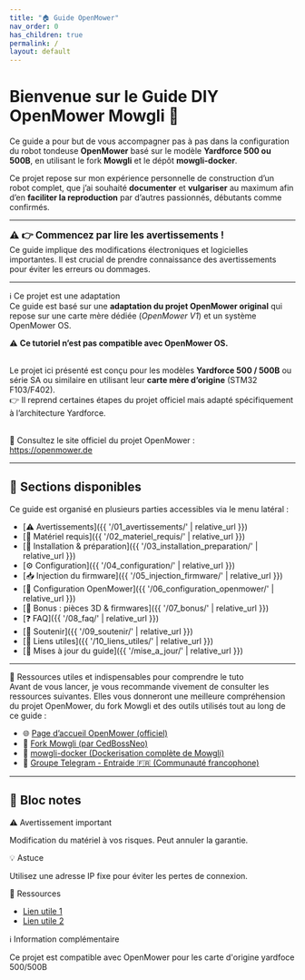 ```yaml
---
title: "🏠 Guide OpenMower"
nav_order: 0
has_children: true
permalink: /
layout: default
---
```


# Bienvenue sur le Guide DIY OpenMower Mowgli 🚜

Ce guide a pour but de vous accompagner pas à pas dans la configuration du robot tondeuse **OpenMower** basé sur le modèle **Yardforce 500 ou 500B**, en utilisant le fork **Mowgli** et le dépôt **mowgli-docker**. 

Ce projet repose sur mon expérience personnelle de construction d’un robot complet, que j’ai souhaité **documenter** et **vulgariser** au maximum afin d’en **faciliter la reproduction** par d’autres passionnés, débutants comme confirmés.

---

<div class="alert-red">
  <strong style="font-size: 1.2em;">⚠️ 👉 Commencez par lire les avertissements !</strong><br>
  Ce guide implique des modifications électroniques et logicielles importantes. Il est crucial de prendre connaissance des avertissements pour éviter les erreurs ou dommages.
</div>

---
<div class="alert-blue">
  <div class="alert-title">ℹ️ Ce projet est une adaptation</div>
  Ce guide est basé sur une <strong>adaptation du projet OpenMower original</strong> qui repose sur une carte mère dédiée (<em>OpenMower V1</em>) et un système OpenMower OS.

  ⚠️ <strong>Ce tutoriel n’est pas compatible avec OpenMower OS.</strong><br><br>

  Le projet ici présenté est conçu pour les modèles <strong>Yardforce 500 / 500B</strong> ou série SA ou similaire en utilisant leur <strong>carte mère d’origine</strong> (STM32 F103/F402).<br>
  👉 Il reprend certaines étapes du projet officiel mais adapté spécifiquement à l’architecture Yardforce.<br><br>

  🔗 Consultez le site officiel du projet OpenMower :  
  <a href="https://openmower.de" target="_blank">https://openmower.de</a>
</div>

---

## 📂 Sections disponibles

Ce guide est organisé en plusieurs parties accessibles via le menu latéral :

- [⚠️ Avertissements]({{ '/01_avertissements/' | relative_url }})
- [🧰 Matériel requis]({{ '/02_materiel_requis/' | relative_url }})
- [💾 Installation & préparation]({{ '/03_installation_preparation/' | relative_url }})
- [⚙️ Configuration]({{ '/04_configuration/' | relative_url }})
- [📥 Injection du firmware]({{ '/05_injection_firmware/' | relative_url }})
- [📱 Configuration OpenMower]({{ '/06_configuration_openmower/' | relative_url }})
- [🎁 Bonus : pièces 3D & firmwares]({{ '/07_bonus/' | relative_url }})
- [❓ FAQ]({{ '/08_faq/' | relative_url }})
- [💖 Soutenir]({{ '/09_soutenir/' | relative_url }})
- [🔗 Liens utiles]({{ '/10_liens_utiles/' | relative_url }})
- [📝 Mises à jour du guide]({{ '/mise_a_jour/' | relative_url }})


---

<div class="alert-orange">
  <div class="alert-title">📎 Ressources utiles et indispensables pour comprendre le tuto</div>
  Avant de vous lancer, je vous recommande vivement de consulter les ressources suivantes. Elles vous donneront une meilleure compréhension du projet OpenMower, du fork Mowgli et des outils utilisés tout au long de ce guide :

  <ul>
    <li>🌐 <a href="https://openmower.de/docs/">Page d’accueil OpenMower (officiel)</a></li>
    <li>🧠 <a href="https://github.com/cedbossneo/Mowgli">Fork Mowgli (par CedBossNeo)</a></li>
    <li>🐳 <a href="https://github.com/cedbossneo/mowgli-docker">mowgli-docker (Dockerisation complète de Mowgli)</a></li>
    <li>💬 <a href="https://t.me/+x6U3UwU5lB4yOWNk">Groupe Telegram - Entraide 🇫🇷 (Communauté francophone)</a></li>
  </ul>
</div>

---

## 📂 Bloc notes

<div class="alert-red">
  <div class="alert-title">⚠️ Avertissement important</div>
  <p>Modification du matériel à vos risques. Peut annuler la garantie.</p>
</div>

<div class="alert-green">
  <div class="alert-title">💡 Astuce</div>
  <p>Utilisez une adresse IP fixe pour éviter les pertes de connexion.</p>
</div>

<div class="alert-orange">
  <div class="alert-title">📎 Ressources </div>
  <ul>
    <li><a href="#">Lien utile 1</a></li>
    <li><a href="#">Lien utile 2</a></li>
  </ul>
</div>

<div class="alert-blue">
  <div class="alert-title">ℹ️ Information complémentaire</div>
  <p>Ce projet est compatible avec OpenMower pour les carte d'origine yardfoce 500/500B</p>
</div>
